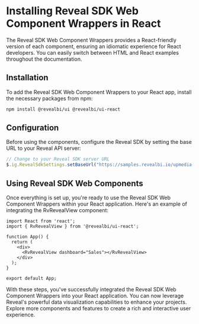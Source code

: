 # Installing Reveal SDK Web Component Wrappers in React

The Reveal SDK Web Component Wrappers provides a React-friendly version of each component, ensuring an idiomatic experience for React developers. You can easily switch between HTML and React examples throughout the documentation.

## Installation

To add the Reveal SDK Web Component Wrappers to your React app, install the necessary packages from npm:

```bash npm2yarn
npm install @revealbi/ui @revealbi/ui-react
```

## Configuration

Before using the components, configure the Reveal SDK by setting the base URL to your Reveal API server:

```ts
// Change to your Reveal SDK server URL
$.ig.RevealSdkSettings.setBaseUrl("https://samples.revealbi.io/upmedia-backend/reveal-api/");
```

## Using Reveal SDK Web Components

Once everything is set up, you're ready to use the Reveal SDK Web Component Wrappers within your React application. Here's an example of integrating the RvRevealView component:

```tsx
import React from 'react';
import { RvRevealView } from '@revealbi/ui-react';

function App() {
  return (
    <div>
      <RvRevealView dashboard="Sales"></RvRevealView>
    </div>
  );
}

export default App;
```

With these steps, you've successfully integrated the Reveal SDK Web Component Wrappers into your React application. You can now leverage Reveal's powerful data visualization capabilities to enhance your projects. Explore more components and features to create a rich and interactive user experience.